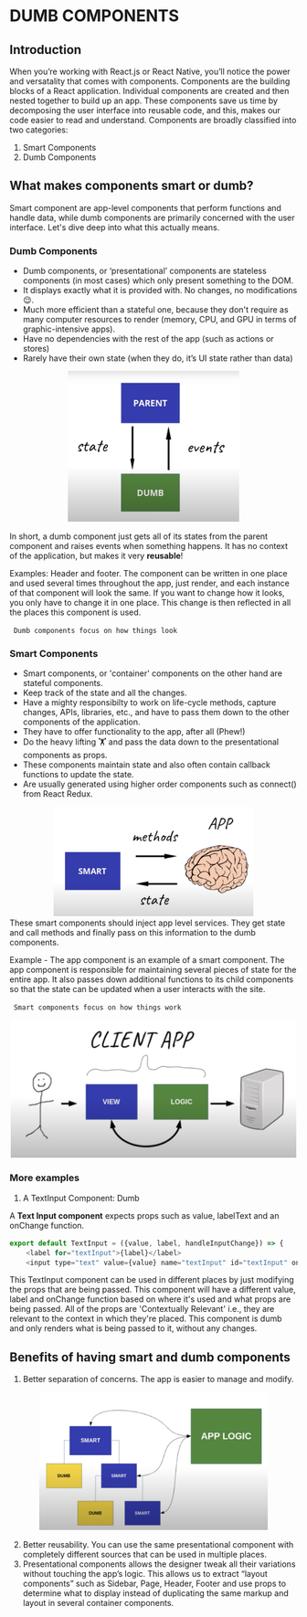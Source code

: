 # DUMB COMPONENTS

## Introduction
When you’re working with React.js or React Native, you’ll notice the power and versatality that comes with components. Components are the building blocks of a React application. Individual components are created and then nested together to build up an app. These components save us time by decomposing the user interface into reusable code, and this, makes our code easier to read and understand. 
Components are broadly classified into two categories:
1. Smart Components
2. Dumb Components

## What makes components smart or dumb?
Smart component are app-level components that perform functions and handle data, while dumb components are primarily concerned with the user interface. Let's dive deep into what this actually means.

### Dumb Components
* Dumb components, or ‘presentational’ components are stateless components (in most cases) which only present something to the DOM. 
*  It displays exactly what it is provided with. No changes, no modifications 😌. 
* Much more efficient than a stateful one, because they don't require as many computer resources to render (memory, CPU, and GPU in terms of graphic-intensive apps).
* Have no dependencies with the rest of the app (such as actions or stores) 
* Rarely have their own state (when they do, it’s UI state rather than data)

<!-- ![smartDumb](./assets/dumb.png) -->
<div style="text-align:center"><img src="./assets/dumb.png" width="300"/></div>

In short, a dumb component just gets all of its states from the parent component and raises events when something happens. It has no context of the application, but makes it very **reusable**!


Examples: Header and footer. 
The component can be written in one place and used several times throughout the app, just render, and each instance of that component will look the same. If you want to change how it looks, you only have to change it in one place. This change is then reflected in all the places this component is used.

` Dumb components focus on how things look`


### Smart Components
* Smart components, or 'container' components on the other hand are stateful components. 
* Keep track of the state and all the changes. 
* Have a mighty responsibilty to work on life-cycle methods, capture changes, APIs, libraries, etc., and have to pass them down to the other components of the application. 
* They have to offer functionality to the app, after all (Phew!) 
*  Do the heavy lifting 🏋️ and pass the data down to the presentational components as props. 
* These components maintain state and also often contain callback functions to update the state. 
* Are usually generated using higher order components such as connect() from React Redux.

<!-- ![smartDumb](./assets/smart.png) -->
<div style="text-align:center"><img src="./assets/smart.png" width="350"/></div>
These smart components should inject app level services. They get state and call methods and finally pass on this information to the dumb components.

Example - The app component is an example of a smart component. The app component is responsible for maintaining several pieces of state for the entire app. It also passes down additional functions to its child components so that the state can be updated when a user interacts with the site.

` Smart components focus on how things work`

<!-- ![smartDumb](./assets/smart-dumb.png) -->
<div style="text-align:center"><img src="./assets/smart-dumb.png" width="500"/></div>

### More examples
1. A TextInput Component: Dumb

A **Text Input component** expects props such as value, labelText and an onChange function. 

```JavaScript
export default TextInput = ({value, label, handleInputChange}) => {
    <label for="textInput">{label}</label>
    <input type="text" value={value} name="textInput" id="textInput" onChange={handleInputChange} />
```
This TextInput component can be used in different places by just modifying the props that are being passed. This component  will have a different value, label and onChange function based on where it's used and what props are being  passed. All of the props are 'Contextually Relevant' i.e., they are relevant to the context in which they're placed. This component is dumb and only renders what is being passed to it, without any changes. 

## Benefits of having smart and dumb components
1. Better separation of concerns. The app is easier to manage and modify.
<!-- ![smartDumb](./assets/separation-of-concerns.png) -->
<div style="text-align:center"><img src="./assets/separation-of-concerns.png" width="400"/></div>

2. Better reusability. You can use the same presentational component with completely different sources that can be used in multiple places.
3. Presentational components allows the designer tweak all their variations without touching the app’s logic. This allows us to extract “layout components” such as Sidebar, Page, Header, Footer and use props to determine what to display instead of duplicating the same markup and layout in several container components.
